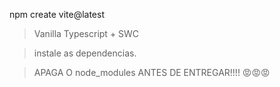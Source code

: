 npm create vite@latest
> Vanilla
> Typescript + SWC

>instale as dependencias.

> APAGA O node_modules ANTES DE ENTREGAR!!!! 😡😡😡

